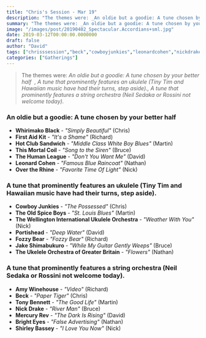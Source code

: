 ```yaml
---
title: "Chris's Session - Mar 19"
description: "The themes were: _An oldie but a goodie: A tune chosen by your better half  , A tune that prominently features an ukulele (Tiny Tim and Hawaiian music have had their turns, step aside)., A tune that prominently features a string orchestra (Neil Sedaka or Rossini not welcome today)._"
summary: "The themes were: _An oldie but a goodie: A tune chosen by your better half  , A tune that prominently features an ukulele (Tiny Tim and Hawaiian music have had their turns, step aside)., A tune that prominently features a string orchestra (Neil Sedaka or Rossini not welcome today)._"
image: "/images/post/20190402_Spectacular.Accordians+sml.jpg"
date: 2019-03-12T00:00:00.0000000
draft: false
author: "David"
tags: ["chrisssession","beck","cowboyjunkies","leonardcohen","nickdrake","mercuryrev","brighteyes","conoroberst","portishead","tonybennett","thismortalcoil","overtherhine","firstaidkit","amywinehouse","whirimakoblack","fozzybear","shirleybassey","thehumanleague","hotclubsandwich","theoldspiceboys","jakeshimabukuro","theukeleleorchestraofgreaterbritain","thewellingtoninternationalukuleleorchestra"]
categories: ["Gatherings"]
---
```

> The themes were: _An oldie but a goodie: A tune chosen by your better half  , A tune that prominently features an ukulele (Tiny Tim and Hawaiian music have had their turns, step aside)., A tune that prominently features a string orchestra (Neil Sedaka or Rossini not welcome today)._
### An oldie but a goodie: A tune chosen by your better half  
- **Whirimako Black** - _"Simply Beautiful"_ (Chris)
- **First Aid Kit** - _"It's a Shame"_ (Richard)
- **Hot Club Sandwich** - _"Middle Class White Boy Blues"_ (Martin)
- **This Mortal Coil** - _"Song to the Siren"_ (Bruce)
- **The Human League** - _"Don't You Want Me"_ (David)
- **Leonard Cohen** - _"Famous Blue Raincoat"_ (Nathan)
- **Over the Rhine** - _"Favorite Time Of Light"_ (Nick)
### A tune that prominently features an ukulele (Tiny Tim and Hawaiian music have had their turns, step aside).
- **Cowboy Junkies** - _"The Possessed"_ (Chris)
- **The Old Spice Boys** - _"St. Louis Blues"_ (Martin)
- **The Wellington International Ukulele Orchestra** - _"Weather With You"_ (Nick)
- **Portishead** - _"Deep Water"_ (David)
- **Fozzy Bear** - _"Fozzy Bear"_ (Richard)
- **Jake Shimabukuro** - _"While My Guitar Gently Weeps"_ (Bruce)
- **The Ukelele Orchestra of Greater Britain** - _"Flowers"_ (Nathan)
### A tune that prominently features a string orchestra (Neil Sedaka or Rossini not welcome today).
- **Amy Winehouse** - _"Video"_ (Richard)
- **Beck** - _"Paper Tiger"_ (Chris)
- **Tony Bennett** - _"The Good Life"_ (Martin)
- **Nick Drake** - _"River Man"_ (Bruce)
- **Mercury Rev** - _"The Dark Is Rising"_ (David)
- **Bright Eyes** - _"False Advertising"_ (Nathan)
- **Shirley Bassey** - _"I Love You Now"_ (Nick)
